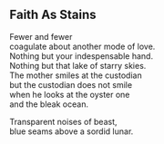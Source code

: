 Faith As Stains
---------------
Fewer and fewer  
coagulate about another mode of love.  
Nothing but your indespensable hand.  
Nothing but that lake of starry skies.  
The mother smiles at the custodian  
but the custodian does not smile  
when he looks at the oyster one  
and the bleak ocean.  
  
Transparent noises of beast,  
blue seams above a sordid lunar.  
